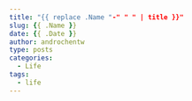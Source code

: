 ```yaml
---
title: "{{ replace .Name "-" " " | title }}"
slug: {{ .Name }}
date: {{ .Date }}
author: androchentw
type: posts
categories:
  - Life
tags: 
  - life
---
```


